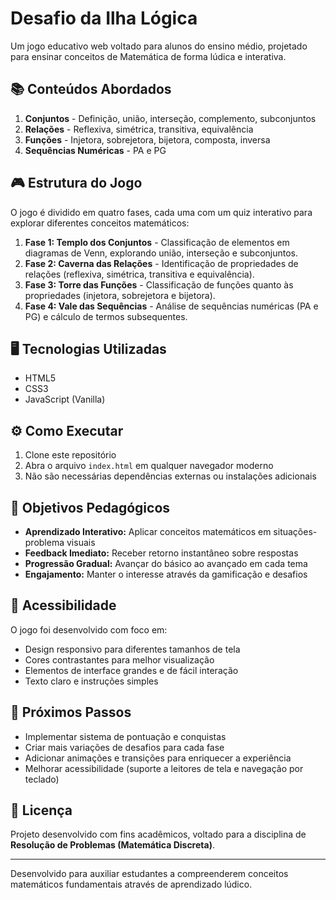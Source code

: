 # Desafio da Ilha Lógica

Um jogo educativo web voltado para alunos do ensino médio, projetado para ensinar conceitos de Matemática de forma lúdica e interativa.

## 📚 Conteúdos Abordados

1. **Conjuntos** - Definição, união, interseção, complemento, subconjuntos
2. **Relações** - Reflexiva, simétrica, transitiva, equivalência
3. **Funções** - Injetora, sobrejetora, bijetora, composta, inversa
4. **Sequências Numéricas** - PA e PG

## 🎮 Estrutura do Jogo

O jogo é dividido em quatro fases, cada uma com um quiz interativo para explorar diferentes conceitos matemáticos:

1. **Fase 1: Templo dos Conjuntos** - Classificação de elementos em diagramas de Venn, explorando união, interseção e subconjuntos.
2. **Fase 2: Caverna das Relações** - Identificação de propriedades de relações (reflexiva, simétrica, transitiva e equivalência).
3. **Fase 3: Torre das Funções** - Classificação de funções quanto às propriedades (injetora, sobrejetora e bijetora).
4. **Fase 4: Vale das Sequências** - Análise de sequências numéricas (PA e PG) e cálculo de termos subsequentes.

## 🖥️ Tecnologias Utilizadas

- HTML5
- CSS3
- JavaScript (Vanilla)

## ⚙️ Como Executar

1. Clone este repositório
2. Abra o arquivo `index.html` em qualquer navegador moderno
3. Não são necessárias dependências externas ou instalações adicionais

## 🎯 Objetivos Pedagógicos

- **Aprendizado Interativo:** Aplicar conceitos matemáticos em situações-problema visuais
- **Feedback Imediato:** Receber retorno instantâneo sobre respostas
- **Progressão Gradual:** Avançar do básico ao avançado em cada tema
- **Engajamento:** Manter o interesse através da gamificação e desafios

## 📱 Acessibilidade

O jogo foi desenvolvido com foco em:

- Design responsivo para diferentes tamanhos de tela
- Cores contrastantes para melhor visualização
- Elementos de interface grandes e de fácil interação
- Texto claro e instruções simples

## 🚀 Próximos Passos

- Implementar sistema de pontuação e conquistas
- Criar mais variações de desafios para cada fase
- Adicionar animações e transições para enriquecer a experiência
- Melhorar acessibilidade (suporte a leitores de tela e navegação por teclado)

## 📝 Licença

Projeto desenvolvido com fins acadêmicos, voltado para a disciplina de **Resolução de Problemas (Matemática Discreta)**.

---

Desenvolvido para auxiliar estudantes a compreenderem conceitos matemáticos fundamentais através de aprendizado lúdico.
